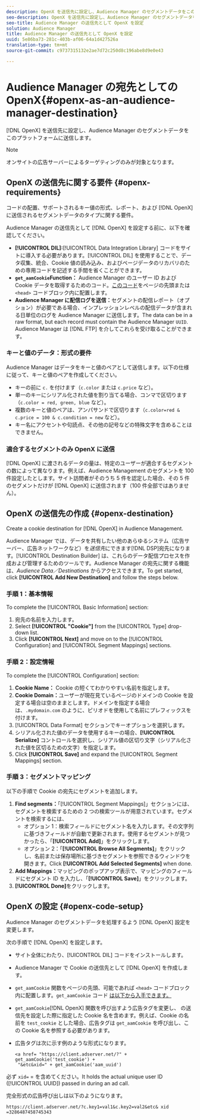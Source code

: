 ```yaml
---
description: OpenX を送信先に設定し、Audience Manager のセグメントデータをこのプラットフォームに送信します。
seo-description: OpenX を送信先に設定し、Audience Manager のセグメントデータをこのプラットフォームに送信します。
seo-title: Audience Manager の送信先として OpenX を設定
solution: Audience Manager
title: Audience Manager の送信先として OpenX を設定
uuid: 5e86ba73-281c-403b-af06-64a1d427526a
translation-type: tm+mt
source-git-commit: c9737315132e2ae7d72c250d8c196abe8d9e0e43

---
```



# Audience Manager の宛先としての OpenX{#openx-as-an-audience-manager-destination}

[!DNL OpenX] を送信先に設定し、Audience Manager のセグメントデータをこのプラットフォームに送信します。

>[!NOTE]
>
>オンサイトの広告サーバーによるターゲティングのみが対象となります。

## OpenX の送信先に関する要件 {#openx-requirements}

コードの配置、サポートされるキー値の形式、レポート、および [!DNL OpenX] に送信されるセグメントデータのタイプに関する要件。

<!-- aam-openx-requirements.xml -->

Audience Manager の送信先として [!DNL OpenX] を設定する前に、以下を確認してください。

* **[!UICONTROL DIL]:**[!UICONTROL Data Integration Library] コードをサイトに導入する必要があります。[!UICONTROL DIL] を使用することで、データ収集、統合、Cookie 値の読み込み、およびページデータのリカバリのための専用コードを記述する手間を省くことができます。
* **`get_aamCookie`Function：** Audience Manager のユーザー ID および Cookie データを取得するためのコード。[このコード](../../features/destinations/get-aam-cookie-code.md)をページの先頭または `<head>` コードブロック内に配置します。
* **Audience Manager に配信ログを送信：**&#x200B;セグメントの配信レポート（オプション）が必要である場合、インプレッションレベルの配信データが含まれる日単位のログを Audience Manager に送信します。The data can be in a raw format, but each record must contain the Audience Manager `UUID`. Audience Manager は [!DNL FTP] を介してこれらを受け取ることができます。

### キーと値のデータ：形式の要件

Audience Manager はデータをキーと値のペアとして送信します。以下の仕様に従って、キーと値のペアを作成してください。

* キーの前に `c.` を付けます（`c.color` または `c.price` など）。
* 単一のキーにシリアル化された値を割り当てる場合、コンマで区切ります（`c.color = red, green, blue` など）。
* 複数のキーと値のペアは、アンパサンドで区切ります（`c.color=red & c.price = 100 & c.condition = new` など）。
* キー名にアクセントや句読点、その他の記号などの特殊文字を含めることはできません。

### 適合するセグメントのみ OpenX に送信

[!DNL OpenX] に渡されるデータの量は、特定のユーザーが適合するセグメントの数によって異なります。例えば、Audience Management のセグメントを 100 件設定したとします。サイト訪問者がそのうち 5 件を認定した場合、その 5 件のセグメントだけが [!DNL OpenX] に送信されます（100 件全部ではありません）。

## OpenX の送信先の作成 {#openx-destination}

Create a cookie destination for [!DNL OpenX] in Audience Management.

<!-- aam-openx-destination.xml -->

Audience Manager では、データを共有したい他のあらゆるシステム（広告サーバー、広告ネットワークなど）を&#x200B;*送信先*&#x200B;にできます[!DNL DSP]宛先になります。[!UICONTROL Destination Builder] は、これらのデータ配信プロセスを作成および管理するためのツールです。Audience Manager の宛先に関する機能は、*Audience Data／Destinations* からアクセスできます。To get started, click **[!UICONTROL Add New Destination]** and follow the steps below.

### 手順 1：基本情報

To complete the [!UICONTROL Basic Information] section:

1. 宛先の名前を入力します。
1. Select **[!UICONTROL "Cookie"]** from the [!UICONTROL Type] drop-down list.
1. Click **[!UICONTROL Next]** and move on to the [!UICONTROL Configuration] and [!UICONTROL Segment Mappings] sections.

### 手順 2：設定情報

To complete the [!UICONTROL Configuration] section:

1. **Cookie Name：** Cookie の短くてわかりやすい名前を指定します。
1. **Cookie Domain：**&#x200B;ユーザーが現在見ているページのドメインの Cookie を設定する場合は空のままとします。ドメインを指定する場合は、`.mydomain.com` のように、ピリオドを使用して名前にプレフィックスを付けます。
1. [!UICONTROL Data Format] セクションでキーオプションを選択します。
1. シリアル化された値のデータを使用するキーの場合、**[!UICONTROL Serialize]** コントロールを選択し、シリアル値の区切り文字（シリアル化された値を区切るための文字）を指定します。
1. Click **[!UICONTROL Save]** and expand the [!UICONTROL Segment Mappings] section.

### 手順 3：セグメントマッピング

以下の手順で Cookie の宛先にセグメントを追加します。 

1. **Find segments：**「[!UICONTROL Segment Mappings]」セクションには、セグメントを検索するための 2 つの検索ツールが用意されています。セグメントを検索するには、
   * オプション 1：検索フィールドにセグメント名を入力します。その文字列に基づきフィールドが自動で更新されます。使用するセグメントが見つかったら、「**[!UICONTROL Add]**」をクリックします。
   * オプション 2：「**[!UICONTROL Browse All Segments]**」をクリックし、名前または保存場所に基づきセグメントを参照できるウィンドウを開きます。Click **[!UICONTROL Add Selected Segments]** when done.
1. **Add Mappings：**&#x200B;マッピングのポップアップ表示で、マッピングのフィールドにセグメント ID を入力し、「**[!UICONTROL Save]**」をクリックします。
1. **[!UICONTROL Done]**&#x200B;をクリックします。

## OpenX の設定 {#openx-code-setup}

Audience Manager のセグメントデータを処理するよう [!DNL OpenX] 設定を変更します。

<!-- aam-openx-code.xml -->

次の手順で [!DNL OpenX] を設定します。

* サイト全体にわたり、[!UICONTROL DIL] コードをインストールします。
* Audience Manager で Cookie の送信先として [!DNL OpenX] を作成します。
* `get_aamCookie` 関数をページの先頭、可能であれば `<head>` コードブロック内に配置します。`get_aamCookie` コード [は以下から入手できます。](../../features/destinations/get-aam-cookie-code.md)
* `get_aamCookie`[!DNL OpenX] 関数を呼び出すよう広告タグを変更し、 の送信先を設定した際に指定した Cookie 名を含めます。例えば、Cookie の名前を `test_cookie` とした場合、広告タグは `get_aamCookie` を呼び出し、この Cookie 名を参照する必要があります。
* 広告タグは次に示す例のような形式になります。

   ```
   <a href= "https://client.adserver.net/?" + get_aamCookie('test_cookie') +
    "&etc&xid=" + get_aamCookie('aam_uuid')
   ```

必ず `xid=` = を含めてください。It holds the actual unique user ID ([!UICONTROL UUID]) passed in during an ad call.

完全形式の広告呼び出しは以下のようになります。

```
https://client.adserver.net/?c.key1=val1&c.key2=val2&etc& xid =3286487458745343
```
